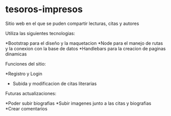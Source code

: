 # tesoros-impresos
Sitio web en el que se puden compartir lecturas, citas y autores


Utiliza las siguientes tecnologias:

*Bootstrap para el diseño y la maquetacion
*Node para el manejo de rutas y la conexion con la base de datos
*Handlebars para la creacion de paginas dinamicas

Funciones del sitio:

*Registro y Login
* Subida y modificacion de citas literarias

Futuras actualizaciones:

*Poder subir biografias
*Subir imagenes junto a las citas y biografias
*Crear comentarios 
